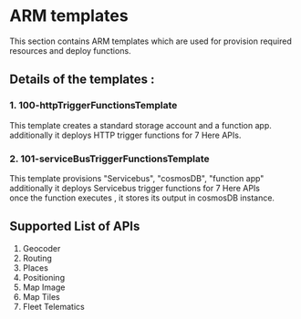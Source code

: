 # ARM templates 
This section contains ARM templates which are used for provision required resources and deploy functions.

## Details of the templates :

### 1. 100-httpTriggerFunctionsTemplate

This template creates a standard storage account and a function app.  
additionally it deploys HTTP trigger functions for 7 Here APIs.  



### 2. 101-serviceBusTriggerFunctionsTemplate  

This template provisions "Servicebus", "cosmosDB", "function app"   
additionally it deploys Servicebus trigger functions for 7 Here APIs  
once the function executes , it stores its output in cosmosDB instance.  


## Supported List of APIs

1. Geocoder
2. Routing
3. Places
4. Positioning
5. Map Image
6. Map Tiles
7. Fleet Telematics


